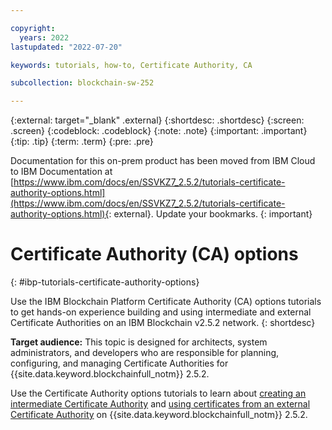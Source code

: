 ```yaml
---

copyright:
  years: 2022
lastupdated: "2022-07-20"

keywords: tutorials, how-to, Certificate Authority, CA

subcollection: blockchain-sw-252

---
```


{:external: target="_blank" .external}
{:shortdesc: .shortdesc}
{:screen: .screen}
{:codeblock: .codeblock}
{:note: .note}
{:important: .important}
{:tip: .tip}
{:term: .term}
{:pre: .pre}




Documentation for this on-prem product has been moved from IBM Cloud to IBM Documentation at [https://www.ibm.com/docs/en/SSVKZ7_2.5.2/tutorials-certificate-authority-options.html](https://www.ibm.com/docs/en/SSVKZ7_2.5.2/tutorials-certificate-authority-options.html){: external}. Update your bookmarks.
{: important}

#  Certificate Authority (CA) options 
{: #ibp-tutorials-certificate-authority-options}

Use the IBM Blockchain Platform Certificate Authority (CA) options tutorials to get hands-on experience building and using 
intermediate and external Certificate Authorities on an IBM Blockchain v2.5.2 network. 
{: shortdesc}

**Target audience:** This topic is designed for architects, system administrators, and developers who are responsible 
for planning, configuring, and managing Certificate Authorities for {{site.data.keyword.blockchainfull_notm}} 2.5.2.

Use the Certificate Authority options tutorials to learn about [creating an intermediate Certificate Authority](ibp-console-int-ca.md) and 
[using certificates from an external Certificate Authority](ibp-v2-tutorial-extca.md) on {{site.data.keyword.blockchainfull_notm}} 2.5.2.

